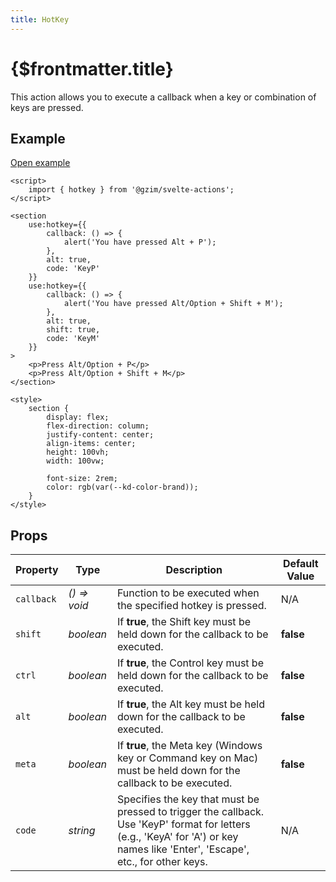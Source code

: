 ```yaml
---
title: HotKey
---
```


# {$frontmatter.title}

This action allows you to execute a callback when a key or combination of keys are pressed.

## Example

[Open example](/examples/hotkey)

```svelte title="Example.svelte"|copy|lineNumbers
<script>
	import { hotkey } from '@gzim/svelte-actions';
</script>

<section
	use:hotkey={{
		callback: () => {
			alert('You have pressed Alt + P');
		},
		alt: true,
		code: 'KeyP'
	}}
	use:hotkey={{
		callback: () => {
			alert('You have pressed Alt/Option + Shift + M');
		},
		alt: true,
		shift: true,
		code: 'KeyM'
	}}
>
	<p>Press Alt/Option + P</p>
	<p>Press Alt/Option + Shift + M</p>
</section>

<style>
	section {
		display: flex;
		flex-direction: column;
		justify-content: center;
		align-items: center;
		height: 100vh;
		width: 100vw;

		font-size: 2rem;
		color: rgb(var(--kd-color-brand));
	}
</style>
```

## Props

| Property   | Type         | Description                                                                                                                                                                     | Default Value |
| ---------- | ------------ | ------------------------------------------------------------------------------------------------------------------------------------------------------------------------------- | ------------- |
| `callback` | _() => void_ | Function to be executed when the specified hotkey is pressed.                                                                                                                   | N/A           |
| `shift`    | _boolean_    | If **true**, the Shift key must be held down for the callback to be executed.                                                                                                   | **false**     |
| `ctrl`     | _boolean_    | If **true**, the Control key must be held down for the callback to be executed.                                                                                                 | **false**     |
| `alt`      | _boolean_    | If **true**, the Alt key must be held down for the callback to be executed.                                                                                                     | **false**     |
| `meta`     | _boolean_    | If **true**, the Meta key (Windows key or Command key on Mac) must be held down for the callback to be executed.                                                                | **false**     |
| `code`     | _string_     | Specifies the key that must be pressed to trigger the callback. Use 'KeyP' format for letters (e.g., 'KeyA' for 'A') or key names like 'Enter', 'Escape', etc., for other keys. | N/A           |
